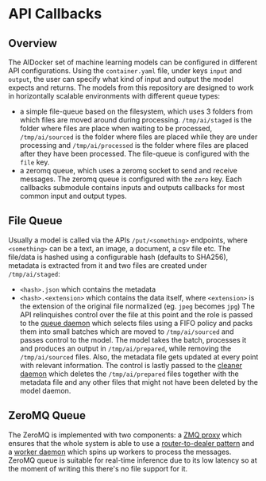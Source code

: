 # API Callbacks #

## Overview ##

The AIDocker set of machine learning models can be configured in different API configurations. Using the `container.yaml` file, under keys `input` and `output`, the user can specify what kind of input and output the model expects and returns. The models from this repository are designed to work in horizontally scalable environments with different queue types:
- a simple file-queue based on the filesystem, which uses 3 folders from which files are moved around during processing. `/tmp/ai/staged` is the folder where files are place when waiting to be processed, `/tmp/ai/sourced` is the folder where files are placed while they are under processing and `/tmp/ai/processed` is the folder where files are placed after they have been processed. The file-queue is configured with the `file` key.
- a zeromq queue, which uses a zeromq socket to send and receive messages. The zeromq queue is configured with the `zero` key.
Each callbacks submodule contains inputs and outputs callbacks for most common input and output types.

## File Queue ##

Usually a model is called via the APIs `/put/<something>` endpoints, where `<something>` can be a text, an image, a document, a csv file etc. The file/data is hashed using a configurable hash (defaults to SHA256), metadata is extracted from it and two files are created under `/tmp/ai/staged`:
- `<hash>.json` which contains the metadata
- `<hash>.<extension>` which contains the data itself, where `<extension>` is the extension of the original file normalized (eg. `jpeg` becomes `jpg`)
The API relinquishes control over the file at this point and the role is passed to the [queue daemon](../../daemon/aibatchdaemon.py) which selects files using a FIFO policy and packs them into small batches which are moved to `/tmp/ai/sourced` and passes control to the model. The model takes the batch, processes it and produces an output in `/tmp/ai/prepared`, while removing the `/tmp/ai/sourced` files. Also, the metadata file gets updated at every point with relevant information. The control is lastly passed to the [cleaner daemon](../../daemon/queuecleaner.py) which deletes the `/tmp/ai/prepared` files together with the metadata file and any other files that might not have been deleted by the model daemon.

## ZeroMQ Queue ##

The ZeroMQ is implemented with two components: a [ZMQ proxy](../../daemon/zmqdaemon.py) which ensures that the whole system is able to use a [router-to-dealer pattern](https://zguide.zeromq.org/docs/chapter3/) and a [worker daemon](../../daemon/aizerodaemon.py) which spins up workers to process the messages. ZeroMQ queue is suitable for real-time inference due to its low latency so at the moment of writing this there's no file support for it.
